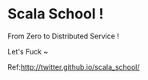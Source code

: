 # Scala School !

From Zero to Distributed Service !

Let's Fuck ~


Ref:http://twitter.github.io/scala_school/
